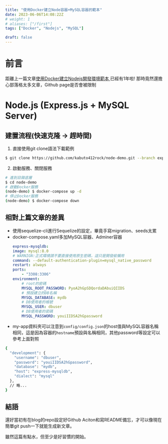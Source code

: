 ```yaml
---
title: "使用Docker建立Node容器+MySQL容器的範本"
date: 2023-06-06T14:08:22Z
# weight: 1
# aliases: ["/first"]
tags: ["Docker", "Nodejs", "MySQL"]

draft: false
---
```


# 前言
距離上一篇文章[使用Docker建立Nodejs開發環境範本
](../node-docker)已經有1年啦! 
那時竟然還擔心部落格太多文章，Github page是否會被限制

# Node.js (Express.js + MySQL Server) 
## 建置流程(快速克隆 -> 趕時間)
1. 直接使用git clone語法下載範例
  ```bash 
  $ git clone https://github.com/kabuto412rock/node-demo.git --branch express-mysql --single-branch
  ```
2. 啟動服務、關閉服務
```bash
# 進到目錄底層
$ cd node-demo
# 啟動Docker服務
(node-demo) $ docker-compose up -d
# 停止Docker服務
(node-demo) $ docker-compose down
```
## 相對上篇文章的差異
- 使用sequelize-cli進行Sequelize的設定，畢竟手寫migration、seeds太累
- docker-compose.yaml多加MySQL容器、Adminer容器
    ```yaml
    express-mysqldb:
    image: mysql:8.0
    # WARNIGN:正式環境請不要直接使用原生密碼，這只是開發偷懶用
    command: --default-authentication-plugin=mysql_native_password
    restart: always
    ports:
        - "3308:3306"
    environment:
        # root的密碼
        MYSQL_ROOT_PASSWORD: PyoA2hGpSDQordaDAbuiQIIDS
        # 預設建立的DB名稱
        MYSQL_DATABASE: mydb
        # DB使用者的帳號
        MYSQL_USER: dbuser
        # DB使用者的密碼
        MYSQL_PASSWORD: youiIIDSA2hGpassword
    ```
- my-app資料夾可以注意到`config/config.json`的host值與MySQL容器名稱相同，這是因為容器的`hostname`預設與名稱相同，其他password等設定可以參考上面對照
```bash
{
  "development": {
    "username": "dbuser",
    "password": "youiIIDSA2hGpassword",
    "database": "mydb",
    "host": "express-mysqldb",
    "dialect": "mysql"
  },
  // 略...
}
```

## 結語
還好當初有在blog的repo設定好Github Aciton和寫README備忘，才可以像現在簡單git push一下就能生成新文章。

雖然這篇有點水，但至少是好習慣的開始。